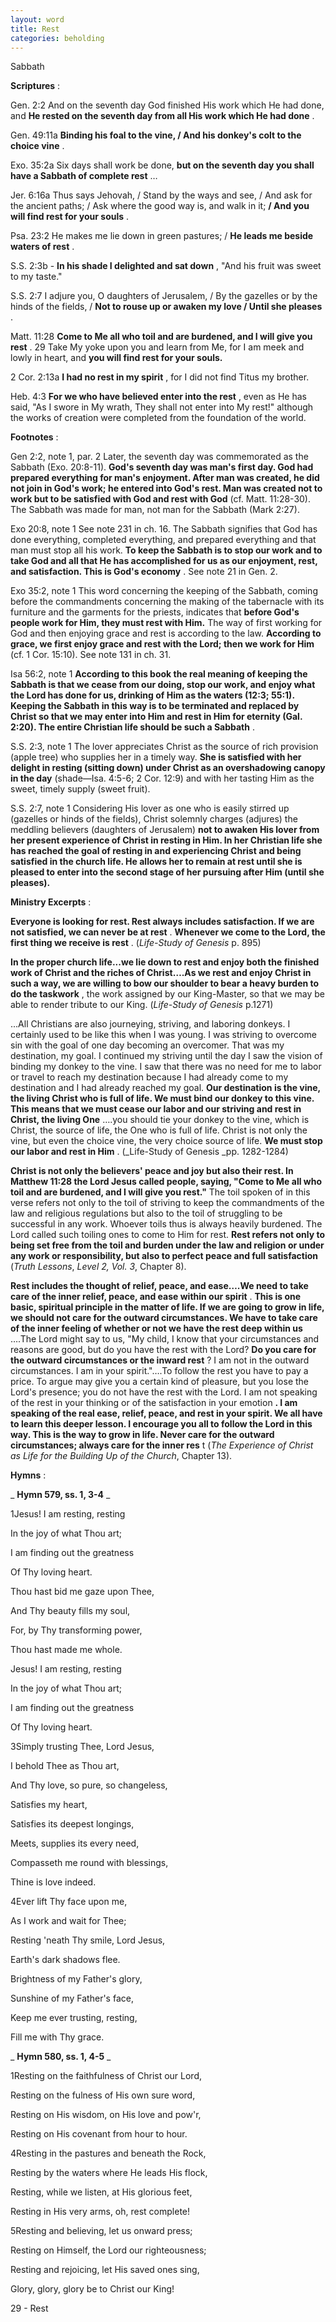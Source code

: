 ```yaml
---
layout: word
title: Rest
categories: beholding
---
```


Sabbath

**Scriptures** :

Gen. 2:2 And on the seventh day God finished His work which He had done, and **He rested on the seventh day from all His work which He had done** .

Gen. 49:11a **Binding his foal to the vine, / And his donkey's colt to the choice vine** .

Exo. 35:2a Six days shall work be done, **but on the seventh day you shall have a Sabbath of complete rest** …

Jer. 6:16a Thus says Jehovah, / Stand by the ways and see, / And ask for the ancient paths; / Ask where the good way is, and walk in it; **/ And you will find rest for your souls** .

Psa. 23:2 He makes me lie down in green pastures; / **He leads me beside waters of rest** .

S.S. 2:3b - **In his shade I delighted and sat down** , "And his fruit was sweet to my taste."

S.S. 2:7 I adjure you, O daughters of Jerusalem, / By the gazelles or by the hinds of the fields, / **Not to rouse up or awaken my love / Until she pleases** .

Matt. 11:28 **Come to Me all who toil and are burdened, and I will give you rest** . 29 Take My yoke upon you and learn from Me, for I am meek and lowly in heart, and **you will find rest for your souls.**

2 Cor. 2:13a **I had no rest in my spirit** , for I did not find Titus my brother.

Heb. 4:3 **For we who have believed enter into the rest** , even as He has said, "As I swore in My wrath, They shall not enter into My rest!" although the works of creation were completed from the foundation of the world.

**Footnotes** :

Gen 2:2, note 1, par. 2 Later, the seventh day was commemorated as the Sabbath (Exo. 20:8-11). **God's seventh day was man's first day. God had prepared everything for man's enjoyment. After man was created, he did not join in God's work; he entered into God's rest. Man was created not to work but to be satisfied with God and rest with God** (cf. Matt. 11:28-30). The Sabbath was made for man, not man for the Sabbath (Mark 2:27).

Exo 20:8, note 1 See note 231 in ch. 16. The Sabbath signifies that God has done everything, completed everything, and prepared everything and that man must stop all his work. **To keep the Sabbath is to stop our work and to take God and all that He has accomplished for us as our enjoyment, rest, and satisfaction. This is God's economy** . See note 21 in Gen. 2.

Exo 35:2, note 1 This word concerning the keeping of the Sabbath, coming before the commandments concerning the making of the tabernacle with its furniture and the garments for the priests, indicates that **before God's people work for Him, they must rest with Him.** The way of first working for God and then enjoying grace and rest is according to the law. **According to grace, we first enjoy grace and rest with the Lord; then we work for Him** (cf. 1 Cor. 15:10). See note 131 in ch. 31.

Isa 56:2, note 1 **According to this book the real meaning of keeping the Sabbath is that we cease from our doing, stop our work, and enjoy what the Lord has done for us, drinking of Him as the waters (12:3; 55:1). Keeping the Sabbath in this way is to be terminated and replaced by Christ so that we may enter into Him and rest in Him for eternity (Gal. 2:20). The entire Christian life should be such a Sabbath** .

S.S. 2:3, note 1 The lover appreciates Christ as the source of rich provision (apple tree) who supplies her in a timely way. **She is satisfied with her delight in resting (sitting down) under Christ as an overshadowing canopy in the day** (shade—Isa. 4:5-6; 2 Cor. 12:9) and with her tasting Him as the sweet, timely supply (sweet fruit).

S.S. 2:7, note 1 Considering His lover as one who is easily stirred up (gazelles or hinds of the fields), Christ solemnly charges (adjures) the meddling believers (daughters of Jerusalem) **not to awaken His lover from her present experience of Christ in resting in Him. In her Christian life she has reached the goal of resting in and experiencing Christ and being satisfied in the church life. He allows her to remain at rest until she is pleased to enter into the second stage of her pursuing after Him (until she pleases).**

**Ministry Excerpts** :

**Everyone is looking for rest. Rest always includes satisfaction. If we are not satisfied, we can never be at rest** . **Whenever we come to the Lord, the first thing we receive is rest** . (_Life-Study of Genesis_ p. 895)

**In the proper church life...we lie down to rest and enjoy both the finished work of Christ and the riches of Christ….As we rest and enjoy Christ in such a way, we are willing to bow our shoulder to bear a heavy burden to do the taskwork** , the work assigned by our King-Master, so that we may be able to render tribute to our King. (_Life-Study of Genesis_ p.1271)

...All Christians are also journeying, striving, and laboring donkeys. I certainly used to be like this when I was young. I was striving to overcome sin with the goal of one day becoming an overcomer. That was my destination, my goal. I continued my striving until the day I saw the vision of binding my donkey to the vine. I saw that there was no need for me to labor or travel to reach my destination because I had already come to my destination and I had already reached my goal. **Our destination is the vine, the living Christ who is full of life. We must bind our donkey to this vine. This means that we must cease our labor and our striving and rest in Christ, the living One** ….you should tie your donkey to the vine, which is Christ, the source of life, the One who is full of life. Christ is not only the vine, but even the choice vine, the very choice source of life. **We must stop our labor and rest in Him** . (_Life-Study of Genesis _pp. 1282-1284)

**Christ is not only the believers' peace and joy but also their rest. In Matthew 11:28 the Lord Jesus called people, saying, "Come to Me all who toil and are burdened, and I will give you rest."** The toil spoken of in this verse refers not only to the toil of striving to keep the commandments of the law and religious regulations but also to the toil of struggling to be successful in any work. Whoever toils thus is always heavily burdened. The Lord called such toiling ones to come to Him for rest. **Rest refers not only to being set free from the toil and burden under the law and religion or under any work or responsibility, but also to perfect peace and full satisfaction** (_Truth Lessons_, _Level 2, Vol. 3_, Chapter 8).

**Rest includes the thought of relief, peace, and ease….We need to take care of the inner relief, peace, and ease within our spirit** . **This is one basic, spiritual principle in the matter of life. If we are going to grow in life, we should not care for the outward circumstances. We have to take care of the inner feeling of whether or not we have the rest deep within us** ….The Lord might say to us, "My child, I know that your circumstances and reasons are good, but do you have the rest with the Lord? **Do you care for the outward circumstances or the inward rest** ? I am not in the outward circumstances. I am in your spirit."….To follow the rest you have to pay a price. To argue may give you a certain kind of pleasure, but you lose the Lord's presence; you do not have the rest with the Lord. I am not speaking of the rest in your thinking or of the satisfaction in your emotion **. I am speaking of the real ease, relief, peace, and rest in your spirit. We all have to learn this deeper lesson. I encourage you all to follow the Lord in this way. This is the way to grow in life. Never care for the outward circumstances; always care for the inner res** t (_The Experience of Christ as Life for the Building Up of the Church_, Chapter 13).

**Hymns** :

_ **Hymn 579, ss. 1, 3-4** _

1Jesus! I am resting, resting

In the joy of what Thou art;

I am finding out the greatness

Of Thy loving heart.

Thou hast bid me gaze upon Thee,

And Thy beauty fills my soul,

For, by Thy transforming power,

Thou hast made me whole.

Jesus! I am resting, resting

In the joy of what Thou art;

I am finding out the greatness

Of Thy loving heart.

3Simply trusting Thee, Lord Jesus,

I behold Thee as Thou art,

And Thy love, so pure, so changeless,

Satisfies my heart,

Satisfies its deepest longings,

Meets, supplies its every need,

Compasseth me round with blessings,

Thine is love indeed.

4Ever lift Thy face upon me,

As I work and wait for Thee;

Resting 'neath Thy smile, Lord Jesus,

Earth's dark shadows flee.

Brightness of my Father's glory,

Sunshine of my Father's face,

Keep me ever trusting, resting,

Fill me with Thy grace.

_ **Hymn 580, ss. 1, 4-5** _

1Resting on the faithfulness of Christ our Lord,

Resting on the fulness of His own sure word,

Resting on His wisdom, on His love and pow'r,

Resting on His covenant from hour to hour.

4Resting in the pastures and beneath the Rock,

Resting by the waters where He leads His flock,

Resting, while we listen, at His glorious feet,

Resting in His very arms, oh, rest complete!

5Resting and believing, let us onward press;

Resting on Himself, the Lord our righteousness;

Resting and rejoicing, let His saved ones sing,

Glory, glory, glory be to Christ our King!

29 - Rest
